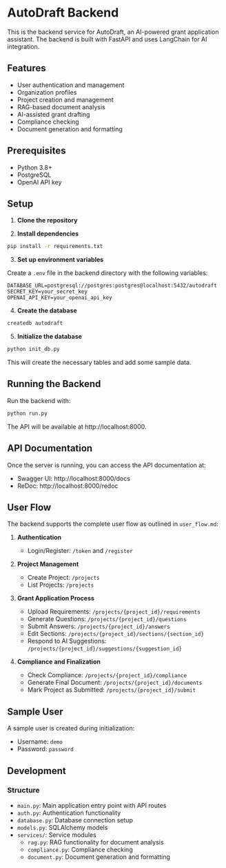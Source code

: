 # AutoDraft Backend

This is the backend service for AutoDraft, an AI-powered grant application assistant. The backend is built with FastAPI and uses LangChain for AI integration.

## Features

- User authentication and management
- Organization profiles
- Project creation and management
- RAG-based document analysis
- AI-assisted grant drafting
- Compliance checking
- Document generation and formatting

## Prerequisites

- Python 3.8+
- PostgreSQL
- OpenAI API key

## Setup

1. **Clone the repository**

2. **Install dependencies**

```bash
pip install -r requirements.txt
```

3. **Set up environment variables**

Create a `.env` file in the backend directory with the following variables:

```
DATABASE_URL=postgresql://postgres:postgres@localhost:5432/autodraft
SECRET_KEY=your_secret_key
OPENAI_API_KEY=your_openai_api_key
```

4. **Create the database**

```bash
createdb autodraft
```

5. **Initialize the database**

```bash
python init_db.py
```

This will create the necessary tables and add some sample data.

## Running the Backend

Run the backend with:

```bash
python run.py
```

The API will be available at http://localhost:8000.

## API Documentation

Once the server is running, you can access the API documentation at:

- Swagger UI: http://localhost:8000/docs
- ReDoc: http://localhost:8000/redoc

## User Flow

The backend supports the complete user flow as outlined in `user_flow.md`:

1. **Authentication**
   - Login/Register: `/token` and `/register`

2. **Project Management**
   - Create Project: `/projects`
   - List Projects: `/projects`

3. **Grant Application Process**
   - Upload Requirements: `/projects/{project_id}/requirements`
   - Generate Questions: `/projects/{project_id}/questions`
   - Submit Answers: `/projects/{project_id}/answers`
   - Edit Sections: `/projects/{project_id}/sections/{section_id}`
   - Respond to AI Suggestions: `/projects/{project_id}/suggestions/{suggestion_id}`

4. **Compliance and Finalization**
   - Check Compliance: `/projects/{project_id}/compliance`
   - Generate Final Document: `/projects/{project_id}/documents`
   - Mark Project as Submitted: `/projects/{project_id}/submit`

## Sample User

A sample user is created during initialization:

- Username: `demo`
- Password: `password`

## Development

### Structure

- `main.py`: Main application entry point with API routes
- `auth.py`: Authentication functionality
- `database.py`: Database connection setup
- `models.py`: SQLAlchemy models
- `services/`: Service modules
  - `rag.py`: RAG functionality for document analysis
  - `compliance.py`: Compliance checking
  - `document.py`: Document generation and formatting 